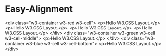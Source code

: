 # Easy-Alignment
&lt;div class="w3-container w3-red w3-cell">   &lt;p>Hello W3.CSS Layout.&lt;/p>   &lt;p>Hello W3.CSS Layout.&lt;/p>   &lt;p>Hello W3.CSS Layout.&lt;/p>   &lt;p>Hello W3.CSS Layout.&lt;/p> &lt;/div>  &lt;div class="w3-container w3-green w3-cell w3-cell-middle">   &lt;p>Hello W3.CSS Layout.&lt;/p> &lt;/div>  &lt;div class="w3-container w3-blue w3-cell w3-cell-bottom">   &lt;p>Hello W3.CSS Layout.&lt;/p> &lt;/div>
